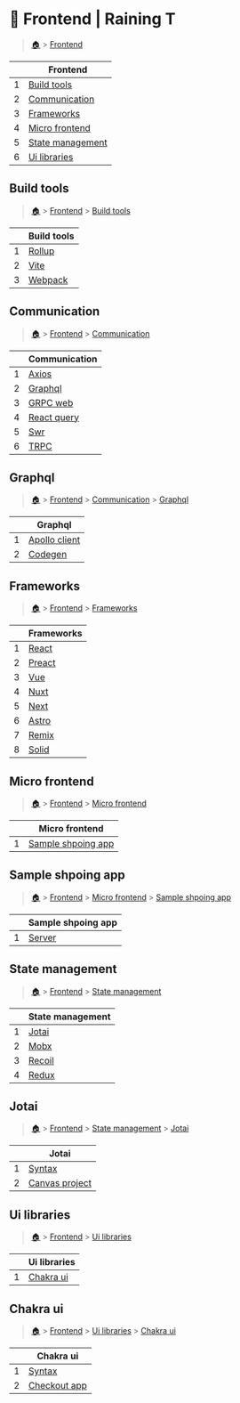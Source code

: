 # 🍣 Frontend  | Raining T

> [🏠](/) > [Frontend](/frontend)

<table><thead><tr><th></th><th>Frontend</th></tr></thead><tbody><tr><td>1</td><td><a href="/frontend/build-tools">Build tools</a></td></tr><tr><td>2</td><td><a href="/frontend/communication">Communication</a></td></tr><tr><td>3</td><td><a href="/frontend/frameworks">Frameworks</a></td></tr><tr><td>4</td><td><a href="/frontend/micro-frontend">Micro frontend</a></td></tr><tr><td>5</td><td><a href="/frontend/state-management">State management</a></td></tr><tr><td>6</td><td><a href="/frontend/ui-libraries">Ui libraries</a></td></tr></tbody></table>

## Build tools

> [🏠](/) > [Frontend](/frontend) > [Build tools](/frontend/build-tools)

<table><thead><tr><th></th><th>Build tools</th></tr></thead><tbody><tr><td>1</td><td><a href="/frontend/build-tools/rollup">Rollup</a></td></tr><tr><td>2</td><td><a href="/frontend/build-tools/vite">Vite</a></td></tr><tr><td>3</td><td><a href="/frontend/build-tools/webpack">Webpack</a></td></tr></tbody></table>



## Communication

> [🏠](/) > [Frontend](/frontend) > [Communication](/frontend/communication)

<table><thead><tr><th></th><th>Communication</th></tr></thead><tbody><tr><td>1</td><td><a href="/frontend/communication/axios">Axios</a></td></tr><tr><td>2</td><td><a href="/frontend/communication/graphql">Graphql</a></td></tr><tr><td>3</td><td><a href="/frontend/communication/gRPC-web">GRPC web</a></td></tr><tr><td>4</td><td><a href="/frontend/communication/react-query">React query</a></td></tr><tr><td>5</td><td><a href="/frontend/communication/swr">Swr</a></td></tr><tr><td>6</td><td><a href="/frontend/communication/tRPC">TRPC</a></td></tr></tbody></table>

## Graphql

> [🏠](/) > [Frontend](/frontend) > [Communication](/frontend/communication) > [Graphql](/frontend/communication/graphql)

<table><thead><tr><th></th><th>Graphql</th></tr></thead><tbody><tr><td>1</td><td><a href="/frontend/communication/graphql/01-apollo-client">Apollo client</a></td></tr><tr><td>2</td><td><a href="/frontend/communication/graphql/02-codegen">Codegen</a></td></tr></tbody></table>



## Frameworks

> [🏠](/) > [Frontend](/frontend) > [Frameworks](/frontend/frameworks)

<table><thead><tr><th></th><th>Frameworks</th></tr></thead><tbody><tr><td>1</td><td><a href="/frontend/frameworks/01-react-18">React</a></td></tr><tr><td>2</td><td><a href="/frontend/frameworks/02-preact">Preact</a></td></tr><tr><td>3</td><td><a href="/frontend/frameworks/03-vue">Vue</a></td></tr><tr><td>4</td><td><a href="/frontend/frameworks/04-nuxt">Nuxt</a></td></tr><tr><td>5</td><td><a href="/frontend/frameworks/05-next">Next</a></td></tr><tr><td>6</td><td><a href="/frontend/frameworks/06-astro">Astro</a></td></tr><tr><td>7</td><td><a href="/frontend/frameworks/07-remix">Remix</a></td></tr><tr><td>8</td><td><a href="/frontend/frameworks/08-solid">Solid</a></td></tr></tbody></table>



## Micro frontend

> [🏠](/) > [Frontend](/frontend) > [Micro frontend](/frontend/micro-frontend)

<table><thead><tr><th></th><th>Micro frontend</th></tr></thead><tbody><tr><td>1</td><td><a href="/frontend/micro-frontend/sample-shpoing-app">Sample shpoing app</a></td></tr></tbody></table>

## Sample shpoing app

> [🏠](/) > [Frontend](/frontend) > [Micro frontend](/frontend/micro-frontend) > [Sample shpoing app](/frontend/micro-frontend/sample-shpoing-app)

<table><thead><tr><th></th><th>Sample shpoing app</th></tr></thead><tbody><tr><td>1</td><td><a href="/frontend/micro-frontend/sample-shpoing-app/server">Server</a></td></tr></tbody></table>



## State management

> [🏠](/) > [Frontend](/frontend) > [State management](/frontend/state-management)

<table><thead><tr><th></th><th>State management</th></tr></thead><tbody><tr><td>1</td><td><a href="/frontend/state-management/jotai">Jotai</a></td></tr><tr><td>2</td><td><a href="/frontend/state-management/mobx">Mobx</a></td></tr><tr><td>3</td><td><a href="/frontend/state-management/recoil">Recoil</a></td></tr><tr><td>4</td><td><a href="/frontend/state-management/redux">Redux</a></td></tr></tbody></table>

## Jotai

> [🏠](/) > [Frontend](/frontend) > [State management](/frontend/state-management) > [Jotai](/frontend/state-management/jotai)

<table><thead><tr><th></th><th>Jotai</th></tr></thead><tbody><tr><td>1</td><td><a href="/frontend/state-management/jotai/01-syntax">Syntax</a></td></tr><tr><td>2</td><td><a href="/frontend/state-management/jotai/02-canvas-project">Canvas project</a></td></tr></tbody></table>



## Ui libraries

> [🏠](/) > [Frontend](/frontend) > [Ui libraries](/frontend/ui-libraries)

<table><thead><tr><th></th><th>Ui libraries</th></tr></thead><tbody><tr><td>1</td><td><a href="/frontend/ui-libraries/chakra-ui">Chakra ui</a></td></tr></tbody></table>

## Chakra ui

> [🏠](/) > [Frontend](/frontend) > [Ui libraries](/frontend/ui-libraries) > [Chakra ui](/frontend/ui-libraries/chakra-ui)

<table><thead><tr><th></th><th>Chakra ui</th></tr></thead><tbody><tr><td>1</td><td><a href="/frontend/ui-libraries/chakra-ui/01-syntax">Syntax</a></td></tr><tr><td>2</td><td><a href="/frontend/ui-libraries/chakra-ui/02-checkout-app">Checkout app</a></td></tr></tbody></table>

